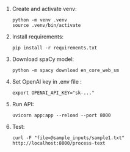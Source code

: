 
1. Create and activate venv:
   ```
   python -m venv .venv
   source .venv/bin/activate
   ```
2. Install requirements:
   ```
   pip install -r requirements.txt
   ```
3. Download spaCy model:
   ```
   python -m spacy download en_core_web_sm
   ```
4. Set OpenAI key in .env  file :
   ```
   export OPENAI_API_KEY="sk-..."
   ```
5. Run API:
   ```
   uvicorn app:app --reload --port 8000
   ```
6. Test:
   ```
   curl -F "file=@sample_inputs/sample1.txt" http://localhost:8000/process-text
   ```
